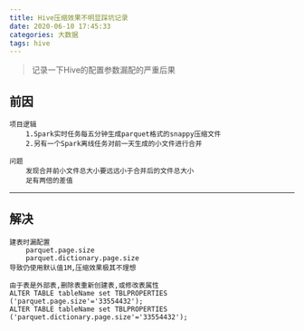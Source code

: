 ```yaml
---
title: Hive压缩效果不明显踩坑记录
date: 2020-06-10 17:45:33
categories: 大数据
tags: hive
---
```


> 记录一下Hive的配置参数漏配的严重后果

<!-- more -->

## 前因
```
项目逻辑
    1.Spark实时任务每五分钟生成parquet格式的snappy压缩文件
    2.另有一个Spark离线任务对前一天生成的小文件进行合并

问题
    发现合并前小文件总大小要远远小于合并后的文件总大小
    足有两倍的差值
```

---

## 解决
```
建表时漏配置
    parquet.page.size
    parquet.dictionary.page.size
导致仍使用默认值1M,压缩效果极其不理想

由于表是外部表,删除表重新创建表,或修改表属性
ALTER TABLE tableName set TBLPROPERTIES ('parquet.page.size'='33554432');
ALTER TABLE tableName set TBLPROPERTIES ('parquet.dictionary.page.size'='33554432');
```